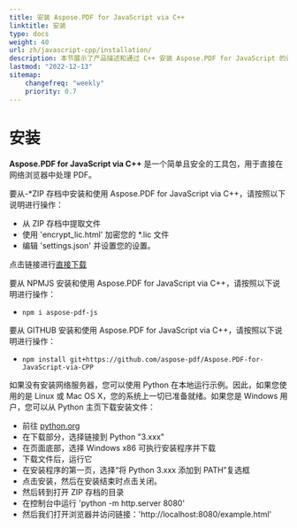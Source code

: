```yaml
---
title: 安装 Aspose.PDF for JavaScript via C++
linktitle: 安装
type: docs
weight: 40
url: zh/javascript-cpp/installation/
description: 本节展示了产品描述和通过 C++ 安装 Aspose.PDF for JavaScript 的说明。
lastmod: "2022-12-13"
sitemap:
    changefreq: "weekly"
    priority: 0.7
---
```


# 安装

**Aspose.PDF for JavaScript via C++** 是一个简单且安全的工具包，用于直接在网络浏览器中处理 PDF。

要从-*ZIP 存档中安装和使用 Aspose.PDF for JavaScript via C++，请按照以下说明进行操作：

- 从 ZIP 存档中提取文件
- 使用 'encrypt_lic.html' 加密您的 *.lic 文件
- 编辑 'settings.json' 并设置您的设置。

点击链接进行[直接下载](https://releases.aspose.com/pdf/javascriptcpp/)

要从 NPMJS 安装和使用 Aspose.PDF for JavaScript via C++，请按照以下说明进行操作：

- `npm i aspose-pdf-js`

要从 GITHUB 安装和使用 Aspose.PDF for JavaScript via C++，请按照以下说明进行操作：

- `npm install git+https://github.com/aspose-pdf/Aspose.PDF-for-JavaScript-via-CPP`

如果没有安装网络服务器，您可以使用 Python 在本地运行示例。因此，如果您使用的是 Linux 或 Mac OS X，您的系统上一切已准备就绪。如果您是 Windows 用户，您可以从 Python 主页下载安装文件：

- 前往 [python.org](https://www.python.org/)
- 在下载部分，选择链接到 Python "3.xxx"
- 在页面底部，选择 Windows x86 可执行安装程序并下载
- 下载文件后，运行它
- 在安装程序的第一页，选择“将 Python 3.xxx 添加到 PATH”复选框
- 点击安装，然后在安装结束时点击关闭。
- 然后转到打开 ZIP 存档的目录
- 在控制台中运行 'python -m http.server 8080'
- 然后我们打开浏览器并访问链接：'http://localhost:8080/example.html'
